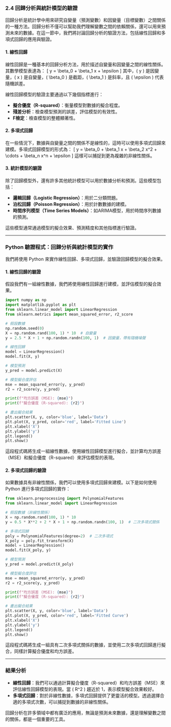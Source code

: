### 2.4 回歸分析與統計模型的驗證

回歸分析是統計學中用來研究自變量（預測變數）和因變量（目標變數）之間關係的一種方法。回歸分析不僅可以幫助我們理解變數之間的依賴關係，還可以用來預測未來的數據。在這一節中，我們將討論回歸分析的驗證方法，包括線性回歸和多項式回歸的應用與驗證。

#### 1. 線性回歸

線性回歸是一種基本的回歸分析方法，用於描述自變量和因變量之間的線性關係。其數學模型表達為：
\[
y = \beta_0 + \beta_1 x + \epsilon
\]
其中，\( y \) 是因變量，\( x \) 是自變量，\( \beta_0 \) 是截距，\( \beta_1 \) 是斜率，且 \( \epsilon \) 代表隨機誤差。

線性回歸模型的驗證主要通過以下幾個指標進行：
- **擬合優度（R-squared）**：衡量模型對數據的擬合程度。
- **殘差分析**：檢查模型預測的誤差，評估模型的有效性。
- **F檢定**：檢查模型的整體顯著性。

#### 2. 多項式回歸

在一些情況下，數據與自變量之間的關係不是線性的，這時可以使用多項式回歸來建模。多項式回歸模型的形式為：
\[
y = \beta_0 + \beta_1 x + \beta_2 x^2 + \cdots + \beta_n x^n + \epsilon
\]
這樣可以捕捉到更為複雜的非線性關係。

#### 3. 統計模型的驗證

除了回歸模型外，還有許多其他統計模型可以用於數據分析和預測。這些模型包括：
- **邏輯回歸（Logistic Regression）**：用於二分類問題。
- **泊松回歸（Poisson Regression）**：用於計數數據的建模。
- **時間序列模型（Time Series Models）**：如ARIMA模型，用於時間序列數據的預測。

這些模型通常通過模型的擬合效果、預測精度和其他指標進行驗證。

---

### Python 驗證程式：回歸分析與統計模型的實作

我們將使用 Python 來實作線性回歸、多項式回歸，並驗證回歸模型的擬合效果。

#### 1. 線性回歸的驗證

假設我們有一組線性數據，我們將使用線性回歸進行建模，並評估模型的擬合效果。

```python
import numpy as np
import matplotlib.pyplot as plt
from sklearn.linear_model import LinearRegression
from sklearn.metrics import mean_squared_error, r2_score

# 假設數據
np.random.seed(0)
X = np.random.rand(100, 1) * 10  # 自變量
y = 2.5 * X + 1 + np.random.randn(100, 1)  # 因變量，帶有隨機噪聲

# 線性回歸
model = LinearRegression()
model.fit(X, y)

# 模型預測
y_pred = model.predict(X)

# 模型擬合度評估
mse = mean_squared_error(y, y_pred)
r2 = r2_score(y, y_pred)

print(f"均方誤差 (MSE): {mse}")
print(f"擬合優度 (R-squared): {r2}")

# 畫出擬合結果
plt.scatter(X, y, color='blue', label='Data')
plt.plot(X, y_pred, color='red', label='Fitted Line')
plt.xlabel('X')
plt.ylabel('y')
plt.legend()
plt.show()
```

這段程式碼將生成一組線性數據，使用線性回歸模型進行擬合，並計算均方誤差（MSE）和擬合優度（R-squared）來評估模型的表現。

#### 2. 多項式回歸的驗證

如果數據具有非線性關係，我們可以使用多項式回歸來建模。以下是如何使用 Python 進行多項式回歸的實作：

```python
from sklearn.preprocessing import PolynomialFeatures
from sklearn.linear_model import LinearRegression

# 假設數據（非線性關係）
X = np.random.rand(100, 1) * 10
y = 0.5 * X**2 + 2 * X + 1 + np.random.randn(100, 1)  # 二次多項式關係

# 多項式回歸
poly = PolynomialFeatures(degree=2)  # 二次多項式
X_poly = poly.fit_transform(X)
model = LinearRegression()
model.fit(X_poly, y)

# 模型預測
y_pred = model.predict(X_poly)

# 模型擬合度評估
mse = mean_squared_error(y, y_pred)
r2 = r2_score(y, y_pred)

print(f"均方誤差 (MSE): {mse}")
print(f"擬合優度 (R-squared): {r2}")

# 畫出擬合結果
plt.scatter(X, y, color='blue', label='Data')
plt.plot(X, y_pred, color='red', label='Fitted Curve')
plt.xlabel('X')
plt.ylabel('y')
plt.legend()
plt.show()
```

這段程式碼將生成一組具有二次多項式關係的數據，並使用二次多項式回歸進行擬合，同樣計算擬合優度和均方誤差。

---

### 結果分析

- **線性回歸**：我們可以通過計算擬合優度（R-squared）和均方誤差（MSE）來評估線性回歸模型的表現。當 \( R^2 \) 趨近於 1，表示模型擬合效果較好。
- **多項式回歸**：對於非線性數據，多項式回歸提供了更靈活的模型。透過選擇合適的多項式次數，可以捕捉到數據的非線性關係。

回歸分析在許多領域中都有廣泛的應用，無論是預測未來數據，還是理解變數之間的關係，都是一個重要的工具。
